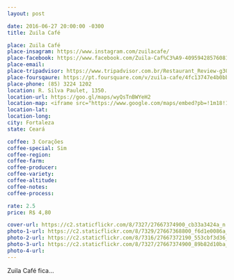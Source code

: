 ```yaml
---
layout: post

date: 2016-06-27 20:00:00 -0300
title: Zuila Café

place: Zuila Café
place-insagram: https://www.instagram.com/zuilacafe/
place-facebook: https://www.facebook.com/Zuila-Caf%C3%A9-409594285760813/
place-email: 
place-tripadvisor: https://www.tripadvisor.com.br/Restaurant_Review-g303293-d4481276-Reviews-Zuila_Cafe-Fortaleza_State_of_Ceara.html
place-foursqaure: https://pt.foursquare.com/v/zuila-cafe/4fc13747e4b0bb073260312f
place-phone: (85) 3224 1202
location: R. Silva Paulet, 1350.
location-url: https://goo.gl/maps/wyQsTnBWYeH2
location-map: <iframe src="https://www.google.com/maps/embed?pb=!1m18!1m12!1m3!1d3981.335754180647!2d-38.50855568577342!3d-3.736815644260444!2m3!1f0!2f0!3f0!3m2!1i1024!2i768!4f13.1!3m3!1m2!1s0x7c748f53251d22d%3A0x6141831fd85c693f!2sZuila+Caf%C3%A9!5e0!3m2!1spt-BR!2sbr!4v1467121494885" width="100%" height="450" frameborder="0" style="border:0" scrolling="no"></iframe>
location-lat: 
location-long: 
city: Fortaleza
state: Ceará

coffee: 3 Corações
coffee-special: Sim
coffee-region:
coffee-farm:
coffee-producer:
coffee-variety:
coffee-altitude:
coffee-notes:
coffee-process:

rate: 2.5
price: R$ 4,80

cover-url: https://c2.staticflickr.com/8/7327/27667374900_cb33a3424a_n.jpg
photo-1-url: https://c2.staticflickr.com/8/7329/27667368800_f6d1e0086a_h.jpg
photo-2-url: https://c2.staticflickr.com/8/7316/27667372190_553cbf3d36_h.jpg
photo-3-url: https://c2.staticflickr.com/8/7327/27667374900_89b82d10ba_h.jpg
photo-4-url:
---
```

Zuila Café fica...
